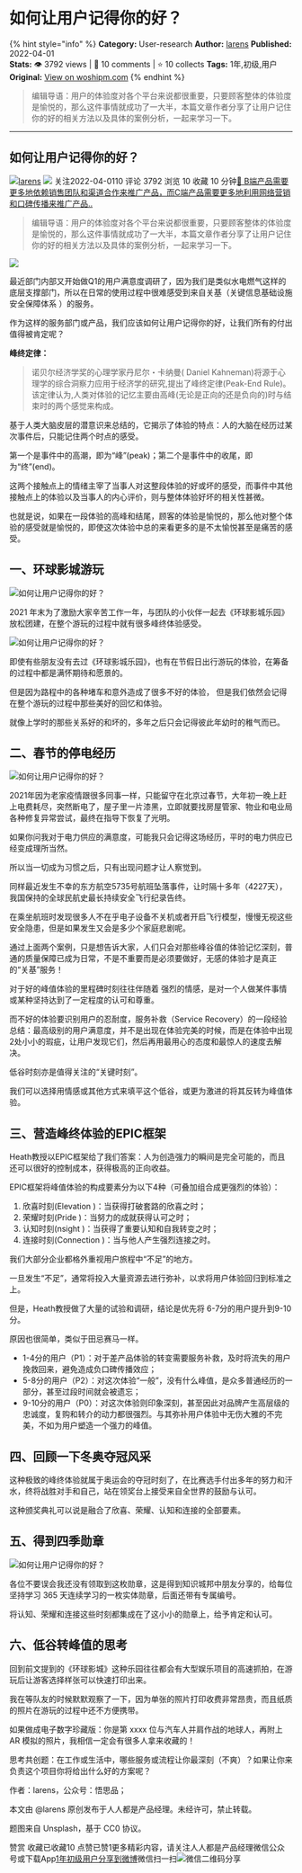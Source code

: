 # 如何让用户记得你的好？
{% hint style="info" %}
**Category:** User-research
**Author:** [larens](https://www.woshipm.com/u/947729)
**Published:** 2022-04-01  
**Stats:** 👁️ 3792 views | 💬 10 comments | ⭐ 10 collects
**Tags:** 1年,初级,用户
**Original:** [View on woshipm.com](https://www.woshipm.com/user-research/5376284.html)
{% endhint %}
> 编辑导语：用户的体验度对各个平台来说都很重要，只要顾客整体的体验度是愉悦的，那么这件事情就成功了一大半，本篇文章作者分享了让用户记住你的好的相关方法以及具体的案例分析，一起来学习一下。

---

## 如何让用户记得你的好？

[![](https://image.woshipm.com/wp-files/2022/02/QLAkmhHqz6QeE8pRJGg3.jpeg!/both/72x72)](https://www.woshipm.com/u/947729)[larens](https://www.woshipm.com/u/947729) ![](https://static.woshipm.com/tag/1101_1@2x.png) 关注2022-04-0110 评论 3792 浏览 10 收藏 10 分钟[🔗 B端产品需要更多地依赖销售团队和渠道合作来推广产品，而C端产品需要更多地利用网络营销和口碑传播来推广产品..](https://ke.qidianla.com/courses/bcpm)

> 编辑导语：用户的体验度对各个平台来说都很重要，只要顾客整体的体验度是愉悦的，那么这件事情就成功了一大半，本篇文章作者分享了让用户记住你的好的相关方法以及具体的案例分析，一起来学习一下。

![](https://image.woshipm.com/wp-files/2022/03/z3j1jgMB3Ah1nigBC59s.jpg)

最近部门内部又开始做Q1的用户满意度调研了，因为我们是类似水电燃气这样的底层支撑部门，所以在日常的使用过程中很难感受到来自关基（关键信息基础设施安全保障体系 ）的服务。

作为这样的服务部门或产品，我们应该如何让用户记得你的好，让我们所有的付出值得被肯定呢？

**峰终定律：**

> 诺贝尔经济学奖的心理学家丹尼尔・卡纳曼( Daniel Kahneman)将源于心理学的综合洞察力应用于经济学的研究,提出了峰终定律(Peak-End Rule)。该定律认为,人类对体验的记忆主要由高峰(无论是正向的还是负向的)时与结束时的两个感觉来构成。

基于人类大脑皮层的潜意识来总结的，它揭示了体验的特点：人的大脑在经历过某次事件后，只能记住两个时点的感受。

第一个是事件中的高潮，即为“峰”(peak)；第二个是事件中的收尾，即为“终”(end)。

这两个接触点上的情绪主宰了当事人对这整段体验的好或坏的感受，而事件中其他接触点上的体验以及当事人的内心评价，则与整体体验好坏的相关性甚微。

也就是说，如果在一段体验的高峰和结尾，顾客的体验是愉悦的，那么他对整个体验的感受就是愉悦的，即使这次体验中总的来看更多的是不太愉悦甚至是痛苦的感受。

## 一、环球影城游玩

![如何让用户记得你的好？](https://image.woshipm.com/wp-files/2022/03/1c2JTIy4wQ1kxBG6dyEL.png)

2021 年末为了激励大家辛苦工作一年，与团队的小伙伴一起去《环球影城乐园》放松团建，在整个游玩的过程中就有很多峰终体验感受。

![如何让用户记得你的好？](https://image.woshipm.com/wp-files/2022/03/tldy1ZuqgE842KGkMBEy.png)

即使有些朋友没有去过《环球影城乐园》，也有在节假日出行游玩的体验，在筹备的过程中都是满怀期待和愿景的。

但是因为路程中的各种堵车和意外造成了很多不好的体验， 但是我们依然会记得在整个游玩的过程中那些美好的回忆和体验。

就像上学时的那些关系好的和坏的，多年之后只会记得彼此年幼时的稚气而已。

## 二、春节的停电经历

![如何让用户记得你的好？](https://image.woshipm.com/wp-files/2022/03/zYU5TxTNyhea7vPsKgoo.jpeg)

2021年因为老家疫情跟很多同事一样，只能留守在北京过春节，大年初一晚上赶上电费耗尽，突然断电了，屋子里一片漆黑，立即就要找房屋管家、物业和电业局各种修复异常尝试，最终在指导下恢复了光明。

如果你问我对于电力供应的满意度，可能我只会记得这场经历，平时的电力供应已经变成理所当然。

所以当一切成为习惯之后，只有出现问题才让人察觉到。

同样最近发生不幸的东方航空5735号航班坠落事件，让时隔十多年（4227天），我国保持的全球民航史最长持续安全飞行纪录告终。

在乘坐航班时发现很多人不在乎电子设备不关机或者开启飞行模型，慢慢无视这些安全隐患，但是如果发生又会是多少个家庭悲剧呢。

通过上面两个案例，只是想告诉大家，人们只会对那些峰谷值的体验记忆深刻，普通的质量保障已成为日常，不是不重要而是必须要做好，无感的体验才是真正的“关基”服务！

对于好的峰值体验的里程碑时刻往往伴随着 强烈的情感，是对一个人做某件事情或某种坚持达到了一定程度的认可和尊重。

而不好的体验要识别用户的忍耐度，服务补救（Service Recovery）的一段经验总结：最高级别的用户满意度，并不是出现在体验完美的时候，而是在体验中出现2处小小的瑕疵，让用户发现它们，然后再用最用心的态度和最惊人的速度去解决。

低谷时刻亦是值得关注的“关键时刻”。

我们可以选择用情感或其他方式来填平这个低谷，或更为激进的将其反转为峰值体验。

## 三、营造峰终体验的EPIC框架

Heath教授以EPIC框架给了我们答案：人为创造强力的瞬间是完全可能的，而且还可以很好的控制成本，获得极高的正向收益。

EPIC框架将峰值体验的构成要素分为以下4种（可叠加组合成更强烈的体验）：

1.  欣喜时刻(Elevation )：当获得打破套路的欣喜之时；
2.  荣耀时刻(Pride )：当努力的成就获得认可之时；
3.  认知时刻(nsight )：当获得了重要认知和自我转变之时；
4.  连接时刻(Connection )：当与他人产生强烈连接之时。

我们大部分企业都格外重视用户旅程中“不足”的地方。

一旦发生“不足”，通常将投入大量资源去进行弥补，以求将用户体验回归到标准之上。

但是，Heath教授做了大量的试验和调研，结论是优先将 6-7分的用户提升到9-10分。

原因也很简单，类似于田忌赛马一样。

*   1-4分的用户（P1）：对于差产品体验的转变需要服务补救，及时将流失的用户挽救回来，避免造成负口碑传播效应；
*   5-8分的用户（P2）：对这次体验“一般”，没有什么峰值，是众多普通经历的一部分，甚至过段时间就会被遗忘；
*   9-10分的用户（P0）：对这次体验则印象深刻，甚至因此对品牌产生高层级的忠诚度，复购和转介的动力都很强烈。与其弥补用户体验中无伤大雅的不完美，不如为用户塑造一个强力的峰值。

## 四、回顾一下冬奥夺冠风采

这种极致的峰终体验就属于奥运会的夺冠时刻了，在比赛选手付出多年的努力和汗水，终将战胜对手和自己，站在领奖台上接受来自全世界的鼓励与认可。

这种颁奖典礼可以说是融合了欣喜、荣耀、认知和连接的全部要素。

## 五、得到四季勋章

![如何让用户记得你的好？](https://image.woshipm.com/wp-files/2022/03/HQKwtsnMN4GrRfvsRCbj.png)

各位不要误会我还没有领取到这枚勋章，这是得到知识城邦中朋友分享的，给每位坚持学习 365 天连续学习的一枚实体勋章，后面还带有专属编号。

将认知、荣耀和连接这些时刻都集成在了这小小的勋章上，给予肯定和认可。

## 六、低谷转峰值的思考

回到前文提到的《环球影城》这种乐园往往都会有大型娱乐项目的高速抓拍，在游玩后让游客选择样张可以快速打印出来。

我在等队友的时候默默观察了一下，因为单张的照片打印收费非常昂贵，而且纸质的照片在游玩的过程中还不方便携带。

如果做成电子数字珍藏版：你是第 xxxx 位与汽车人并肩作战的地球人，再附上AR 模拟的照片，我相信一定会有很多人拿来收藏的！

思考共创题：在工作或生活中，哪些服务或流程让你最深刻（不爽）？如果让你来负责这个项目你将给出什么好的方案呢？

作者：larens，公众号：悟思品；

本文由 @larens 原创发布于人人都是产品经理。未经许可，禁止转载。

题图来自 Unsplash，基于 CC0 协议。

赞赏 收藏已收藏10 点赞已赞1更多精彩内容，请关注人人都是产品经理微信公众号或下载App[1年](https://www.woshipm.com/tag/1%e5%b9%b4)[初级](https://www.woshipm.com/tag/%e5%88%9d%e7%ba%a7)[用户](https://www.woshipm.com/tag/%e7%94%a8%e6%88%b7)[分享到微博](https://service.weibo.com/share/share.php?appkey=2775287854&title=如何让用户记得你的好？&url=https://www.woshipm.com/user-research/5376284.html&pic=https://image.woshipm.com/wp-files/2022/03/z3j1jgMB3Ah1nigBC59s.jpg)微信扫一扫![微信二维码](https://api.pwmqr.com/qrcode/create/?url=https://www.woshipm.com/user-research/5376284.html)分享